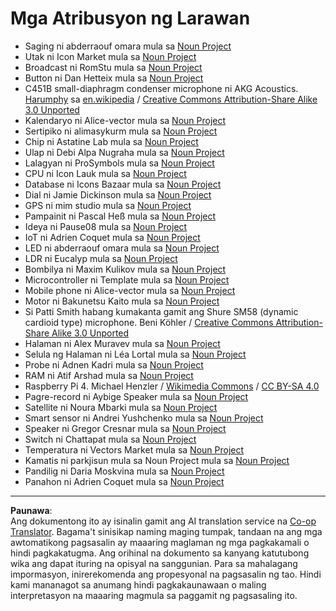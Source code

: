 <!--
CO_OP_TRANSLATOR_METADATA:
{
  "original_hash": "4506d33bbda7acc0ab20980172687090",
  "translation_date": "2025-08-27T22:33:46+00:00",
  "source_file": "attributions.md",
  "language_code": "tl"
}
-->
# Mga Atribusyon ng Larawan

* Saging ni abderraouf omara mula sa [Noun Project](https://thenounproject.com)
* Utak ni Icon Market mula sa [Noun Project](https://thenounproject.com)
* Broadcast ni RomStu mula sa [Noun Project](https://thenounproject.com)
* Button ni Dan Hetteix mula sa [Noun Project](https://thenounproject.com)
* C451B small-diaphragm condenser microphone ni AKG Acoustics. [Harumphy](https://en.wikipedia.org/wiki/User:Harumphy) sa [en.wikipedia](https://en.wikipedia.org/) / [Creative Commons Attribution-Share Alike 3.0 Unported](https://creativecommons.org/licenses/by-sa/3.0/deed.en)
* Kalendaryo ni Alice-vector mula sa [Noun Project](https://thenounproject.com)
* Sertipiko ni alimasykurm mula sa [Noun Project](https://thenounproject.com)
* Chip ni Astatine Lab mula sa [Noun Project](https://thenounproject.com)
* Ulap ni Debi Alpa Nugraha mula sa [Noun Project](https://thenounproject.com)
* Lalagyan ni ProSymbols mula sa [Noun Project](https://thenounproject.com)
* CPU ni Icon Lauk mula sa [Noun Project](https://thenounproject.com)
* Database ni Icons Bazaar mula sa [Noun Project](https://thenounproject.com)
* Dial ni Jamie Dickinson mula sa [Noun Project](https://thenounproject.com)
* GPS ni mim studio mula sa [Noun Project](https://thenounproject.com)
* Pampainit ni Pascal Heß mula sa [Noun Project](https://thenounproject.com)
* Ideya ni Pause08 mula sa [Noun Project](https://thenounproject.com)
* IoT ni Adrien Coquet mula sa [Noun Project](https://thenounproject.com)
* LED ni abderraouf omara mula sa [Noun Project](https://thenounproject.com)
* LDR ni Eucalyp mula sa [Noun Project](https://thenounproject.com)
* Bombilya ni Maxim Kulikov mula sa [Noun Project](https://thenounproject.com)
* Microcontroller ni Template mula sa [Noun Project](https://thenounproject.com)
* Mobile phone ni Alice-vector mula sa [Noun Project](https://thenounproject.com)
* Motor ni Bakunetsu Kaito mula sa [Noun Project](https://thenounproject.com)
* Si Patti Smith habang kumakanta gamit ang Shure SM58 (dynamic cardioid type) microphone. Beni Köhler / [Creative Commons Attribution-Share Alike 3.0 Unported](https://creativecommons.org/licenses/by-sa/3.0/deed.en)
* Halaman ni Alex Muravev mula sa [Noun Project](https://thenounproject.com)
* Selula ng Halaman ni Léa Lortal mula sa [Noun Project](https://thenounproject.com)
* Probe ni Adnen Kadri mula sa [Noun Project](https://thenounproject.com)
* RAM ni Atif Arshad mula sa [Noun Project](https://thenounproject.com)
* Raspberry Pi 4. Michael Henzler / [Wikimedia Commons](https://commons.wikimedia.org/wiki/Main_Page) / [CC BY-SA 4.0](https://creativecommons.org/licenses/by-sa/4.0/)
* Pagre-record ni Aybige Speaker mula sa [Noun Project](https://thenounproject.com)
* Satellite ni Noura Mbarki mula sa [Noun Project](https://thenounproject.com)
* Smart sensor ni Andrei Yushchenko mula sa [Noun Project](https://thenounproject.com)
* Speaker ni Gregor Cresnar mula sa [Noun Project](https://thenounproject.com)
* Switch ni Chattapat mula sa [Noun Project](https://thenounproject.com)
* Temperatura ni Vectors Market mula sa [Noun Project](https://thenounproject.com)
* Kamatis ni parkjisun mula sa Noun Project mula sa [Noun Project](https://thenounproject.com)
* Pandilig ni Daria Moskvina mula sa [Noun Project](https://thenounproject.com)
* Panahon ni Adrien Coquet mula sa [Noun Project](https://thenounproject.com)

---

**Paunawa**:  
Ang dokumentong ito ay isinalin gamit ang AI translation service na [Co-op Translator](https://github.com/Azure/co-op-translator). Bagama't sinisikap naming maging tumpak, tandaan na ang mga awtomatikong pagsasalin ay maaaring maglaman ng mga pagkakamali o hindi pagkakatugma. Ang orihinal na dokumento sa kanyang katutubong wika ang dapat ituring na opisyal na sanggunian. Para sa mahalagang impormasyon, inirerekomenda ang propesyonal na pagsasalin ng tao. Hindi kami mananagot sa anumang hindi pagkakaunawaan o maling interpretasyon na maaaring magmula sa paggamit ng pagsasaling ito.